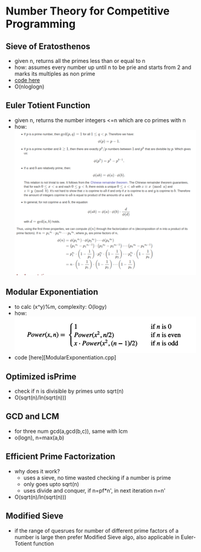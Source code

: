 # Number Theory for Competitive Programming

## Sieve of Eratosthenos
- given n, returns all the primes less than or equal to n
- how: assumes every number up until n to be prie and starts from 2 and marks its multiples as non prime
- [code here](SieveOfEratosthenos.cpp)
- O(nloglogn)

## Euler Totient Function
- given n, returns the number integers <=n which are co primes with n
- how: ![image of Euler Totient](/number_theory/images_nt/euler-totient.png)

## Modular Exponentiation
- to calc (x^y)%m, complexity: O(logy)
- how: ![iage of Mod Expo](/number_theory/images_nt/mod-expo.png)
- code [here][ModularExponentiation.cpp]

## Optimized isPrime
- check if n is divisible by primes unto sqrt(n)
- O(sqrt(n)/ln(sqrt(n)))

## GCD and LCM
- for three num gcd(a,gcd(b,c)), same with lcm
- o(logn), n=max(a,b)

## Efficient Prime Factorization
- why does it work?
    - uses a sieve, no time wasted checking if a number is prime
    - only goes upto sqrt(n)
    - uses divide and conquer, if n=pf*n', in next iteration n=n'
- O(sqrt(n)/ln(sqrt(n)))

## Modified Sieve
- if the range of quesrues for number of different prime factors of a number is large then prefer Modified Sieve algo, also applicable in Euler-Totient function